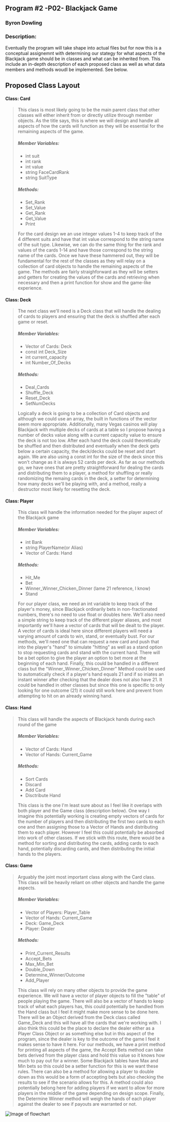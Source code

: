 ## Program #2 -P02- Blackjack Game
### Byron Dowling
### Description:

Eventually the program will take shape into actual files but for now this is a conceptual assignemnt with determining our stategy for what aspects of the Blackjack game should be in classes and what can be inherited from. This include an in-depth description of each proposed class as well as what data members and methods woudl be implemented. See below.

## Proposed Class Layout

#### Class: Card
> This class is most likely going to be the main parent class that other classes will either inherit from or directly utilize through member objects. As the title says, this is where we will design and handle all aspects of how the cards will function as they will be essential for the remaining aspects of the game.
>
> ##### Member Variables:
> - int suit
> - int rank
> - int value
> - string FaceCardRank
> - string SuitType
>
> ##### Methods:
> - Set_Rank
> - Set_Value
> - Get_Rank
> - Get_Value
> - Print
>
>
> For the card design we an use integer values 1-4 to keep track of the 4 different suits and have that int value correspond to the string name of the suit type. Likewise, we can do the same thing for the rank and values of the cards 1-14 and have those correspond to the string name of the cards. Once we have these hammered out, they will be fundamental for the rest of the classes as they will relay on a collection of card objects to handle the remaining aspects of the game. The methods are fairly straighforward as they will be setters and getters for creating the values of the cards and retrieving when necessary and then a print function for show and the game-like experience.


#### Class: Deck
> The next class we'll need is a Deck class that will handle the dealing of cards to players and ensuring that the deck is shuffled after each game or reset.
>
> ##### Member Variables:
> - Vector of Cards: Deck
> - const int Deck_Size 
> - int current_capacity
> - int Number_Of_Decks
>
> ##### Methods:
> - Deal_Cards
> - Shuffle_Deck
> - Reset_Deck
> - SetNumDecks
>
>
> Logically a deck is going to be a collection of Card objects and although we could use an array, the built in functions of the vector seem more appropriate. Additionally, many Vegas casinos will play Blackjack with multiple decks of cards at a table so I propose having a number of decks value along with a current capacity value to ensure the deck is not too low. After each hand the deck could theoretically be shuffled and then distributed and eventually when the deck gets below a certain capacity, the deck/decks could be reset and start again. We are also using a const int for the size of the deck since this won't change as it is always 52 cards per deck. As far as our methods go, we have ones that are pretty straightforward for dealing the cards and distributing them to a player, a method for shuffling or really randomizing the remaing cards in the deck, a setter for determining how many decks we'll be playing with, and a method, really a destructor most likely for resetting the deck.

#### Class: Player
> This class will handle the information needed for the player aspect of the Blackjack game
>
> ##### Member Variables:
> - int Bank
> - string PlayerName(or Alias)
> - Vector of Cards: Hand
>
> ##### Methods: 
> - Hit_Me
> - Bet
> - Winner_Winner_Chicken_Dinner (lame 21 reference, I know)
> - Stand
>
>
> For our player class, we need an int variable to keep track of the player's money, since Blackjack ordinarily bets in non-fractionated numbers, there's no need to use float or doubles here. We'll also need a simple string to keep track of the different player aliases, and most importantly we'll have a vector of cards that will be dealt to the player. A vector of cards is ideal here since different players will need a varying amount of cards to win, stand, or eventually bust. For our methods, we'll need one that can request a new card and push that into the player's "hand" to simulate "hitting" as well as a stand option to stop requesting cards and stand with the current hand. There will be a bet option to give the player an option to bet more at the beginning of each hand. Finally, this could be handled in a different class but the "Winner_Winner_Chicken_Dinner" Method could be used to automatically check if a player's hand equals 21 and if so iniates an instant winner after checking that the dealer does not also have 21. It could be handled in other classes but since this one is specific to only looking for one outcome (21) it could still work here and prevent from attempting to hit on an already winning hand.

#### Class: Hand
> This class will handle the aspects of Blackjack hands during each round of the game
>
> ##### Member Variables:
> - Vector of Cards: Hand
> - Vector of Hands: Current_Game 
>
> ##### Methods:
> - Sort Cards
> - Discard
> - Add Card
> - Disctribute Hand
>
>
> This class is the one I'm least sure about as I feel like it overlaps with both player and the Game class (description below). One way I imagine this potentially working is creating empty vectors of cards for the number of players and then distributing the first two cards to each one and then assigning those to a Vector of Hands and distributing them to each player. However I feel this could potentially be absorbed into work of other classes. If we stick with this route, there would be a method for sorting and distributing the cards, adding cards to each hand, potentially discarding cards, and then distributing the initial hands to the players.

#### Class: Game
> Arguably the joint most important class along with the Card class. This class will be heavily reliant on other objects and handle the game aspects.
>
> ##### Member Variables:
> - Vector of Players: Player_Table
> - Vector of Hands: Current_Game
> - Deck: Game_Deck
> - Player: Dealer
>
> ##### Methods:
> - Print_Current_Results
> - Accept_Bets
> - Max_Min_Bet
> - Double_Down
> - Determine_Winner/Outcome
> - Add_Player
>
>
> This class will rely on many other objects to provide the game experience. We will have a vector of player objects to fill the "table" of people playing the game. There will also be a vector of hands to keep track of what each players has, this could potentially be handled from the Hand class but I feel it might make more sense to be done here. There will be an Object derived from the Deck class called Game_Deck and this will have all the cards that we're working with. I also think this could be the place to declare the dealer either as a Player Class Object or as something else but in this aspect of the program, since the dealer is key to the outcome of the game I feel it makes sense to have it here. For our methods, we have a print method for printing all aspects of the game, the Accept Bets method can take bets derived from the player class and hold this value so it knows how much to pay out for a winner. Some Blackjack tables have Max and Min bets so this could be a setter function for this is we want these rules. There can also be a method for allowing a player to double down as this would be a form of accepting bets but also checking the results to see if the scenario allows for this. A method could also potentially belong here for adding players if we want to allow for more players in the middle of the game depending on design scope. Finally, the Determine Winner method will weigh the hands of each player against the dealer to see if payouts are warranted or not. 
>
>
>
![Image of flowchart](https://github.com/Byron-Dowling/2143-OOP-Dowling/blob/master/Assignments/P02/UML%20class.png)
